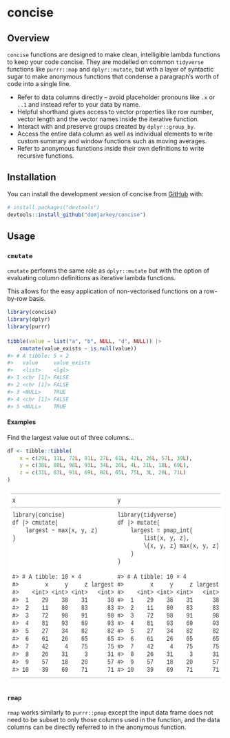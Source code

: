 
<!-- README.md is generated from README.Rmd. Please edit that file -->

# concise

<!-- badges: start -->
<!-- badges: end -->

## Overview

`concise` functions are designed to make clean, intelligible lambda
functions to keep your code concise. They are modelled on common
`tidyverse` functions like `purrr::map` and `dplyr::mutate`, but with a
layer of syntactic sugar to make anonymous functions that condense a
paragraph’s worth of code into a single line.

- Refer to data columns directly – avoid placeholder pronouns like `.x`
  or `..1` and instead refer to your data by name.
- Helpful shorthand gives access to vector properties like row number,
  vector length and the vector names inside the iterative function.
- Interact with and preserve groups created by `dplyr::group_by`.
- Access the entire data column as well as individual elements to write
  custom summary and window functions such as moving averages.
- Refer to anonymous functions inside their own definitions to write
  recursive functions.

## Installation

You can install the development version of concise from
[GitHub](https://github.com/) with:

``` r
# install.packages("devtools")
devtools::install_github("domjarkey/concise")
```

## Usage

### `cmutate`

`cmutate` performs the same role as `dplyr::mutate` but with the option
of evaluating column definitions as iterative lambda functions.

This allows for the easy application of non-vectorised functions on a
row-by-row basis.

``` r
library(concise)
library(dplyr)
library(purrr)

tibble(value = list("a", "b", NULL, "d", NULL)) |>
    cmutate(value_exists ~ is.null(value))
#> # A tibble: 5 × 2
#>   value     value_exists
#>   <list>    <lgl>       
#> 1 <chr [1]> FALSE       
#> 2 <chr [1]> FALSE       
#> 3 <NULL>    TRUE        
#> 4 <chr [1]> FALSE       
#> 5 <NULL>    TRUE
```

#### Examples

Find the largest value out of three columns…

``` r
df <- tibble::tibble(
    x = c(29L, 11L, 72L, 81L, 27L, 61L, 42L, 26L, 57L, 39L),
    y = c(38L, 80L, 98L, 93L, 34L, 26L, 4L, 31L, 18L, 69L),
    z = c(31L, 83L, 91L, 69L, 82L, 65L, 75L, 3L, 20L, 71L)
)
```

<div align="center">

<img src="man/figures/table1.png" id="id" class="class" width="664"
height="448" />

</div>

### `rmap`

`rmap` works similarly to `purrr::pmap` except the input data frame does
not need to be subset to only those columns used in the function, and
the data columns can be directly referred to in the anonymous function.
